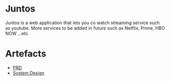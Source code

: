 # Juntos
Juntos is a web application that lets you co watch streaming service such as youtube. More services to be added in future such as Netflix, Prime, HBO NOW ...etc.

# Artefacts  
* [PRD](/prd/Juntos_PRD.pdf) 
* [System Design](/system-design/Juntos_system_design.pdf)



